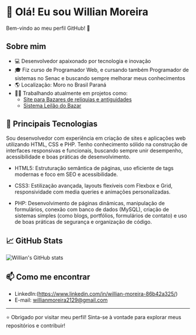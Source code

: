 # 👋 Olá! Eu sou Willian Moreira

Bem-vindo ao meu perfil GitHub! 🚀

## Sobre mim

- 💻 Desenvolvedor apaixonado por tecnologia e inovação
- 🎓 Fiz curso de Programador Web, e cursando também Programador de sistemas no Senac e buscando sempre melhorar meus conhecimentos
- 🌎 Localização: Moro no Brasil Paraná
- 👨‍💻 Trabalhando atualmente em projetos como:
  - [Site para Bazares de relíquias e antiguidades](https://github.com/WillMoreira2129/Bazaar-Old-Projeto)
  - [Sistema Leilão do Bazar](https://github.com/WillMoreira2129/Bazaar-Old-Leilao)

## 🚀 Principais Tecnologias
Sou desenvolvedor com experiência em criação de sites e aplicações web utilizando HTML, CSS e PHP. Tenho conhecimento sólido na construção de interfaces responsivas e funcionais, buscando sempre unir desempenho, acessibilidade e boas práticas de desenvolvimento.

- HTML5: Estruturação semântica de páginas, uso eficiente de tags modernas e foco em SEO e acessibilidade.

- CSS3: Estilização avançada, layouts flexíveis com Flexbox e Grid, responsividade com media queries e animações personalizadas.

- PHP: Desenvolvimento de páginas dinâmicas, manipulação de formulários, conexão com banco de dados (MySQL), criação de sistemas simples (como blogs, portfólios, formulários de contato) e uso de boas práticas de segurança e organização de código.

## 📈 GitHub Stats

![Willian's GitHub stats](https://github-readme-stats.vercel.app/api?username=WillMoreira2129&show_icons=true&theme=radical)

## 📫 Como me encontrar

- LinkedIn:(https://www.linkedin.com/in/willian-moreira-86b42a325/)
- E-mail: willianmoreira2129@gmail.com

---

⭐️ Obrigado por visitar meu perfil! Sinta-se à vontade para explorar meus repositórios e contribuir!
